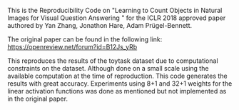 This is the Reproducibility Code on "Learning to Count Objects in Natural Images for Visual Question Answering " for the ICLR 2018 approved paper authored by Yan Zhang, Jonathon Hare, Adam Prügel-Bennett. 

The original paper can be found in the following link:
https://openreview.net/forum?id=B12Js_yRb

This reproduces the results of the toytask dataset due to computational constraints on the dataset. Although done on a small scale using the available computation at the time of reproduction. This code generates the results with great accuracy. Experiments using 8+1 and 32+1 weights for the linear activation functions was done as mentioned but not implemented as in the original paper. 
